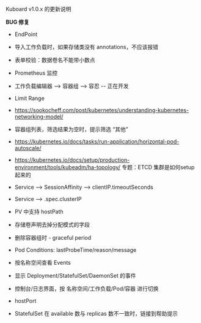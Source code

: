 Kuboard v1.0.x 的更新说明


**BUG 修复**




* EndPoint
* 导入工作负载时，如果存储类没有 annotations，不应该报错
* 表单校验：数据卷名不能带小数点
* Prometheus 监控
* 工作负载编辑器 --> 容器组 --> 容忍 -- 正在开发
* Limit Range


* https://sookocheff.com/post/kubernetes/understanding-kubernetes-networking-model/


* 容器组列表，筛选结果为空时，提示筛选 “其他”

* https://kubernetes.io/docs/tasks/run-application/horizontal-pod-autoscale/

* https://kubernetes.io/docs/setup/production-environment/tools/kubeadm/ha-topology/  专题：ETCD 集群是如何setup起来的

* Service --> SessionAffinity
              --> clientIP.timeoutSeconds
* Service --> .spec.clusterIP

* PV 中支持 hostPath

* 存储卷声明去掉分配模式的字段
* 删除容器组时 - graceful period
* Pod Conditions: lastProbeTime/reason/message
* 按名称空间查看 Events
* 显示 Deployment/StatefulSet/DaemonSet 的事件
* 控制台/日志界面，按 名称空间/工作负载/Pod/容器 进行切换
* hostPort
* StatefulSet 在 available 数与 replicas 数不一致时，链接到帮助提示
